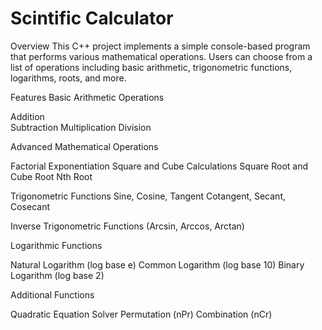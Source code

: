 # Scintific Calculator
Overview
This C++ project implements a simple console-based program that performs various mathematical operations. Users can choose from a list of operations including basic arithmetic, trigonometric functions, logarithms, roots, and more.

Features
Basic Arithmetic Operations 

Addition  
Subtraction
Multiplication
Division

Advanced Mathematical Operations

Factorial
Exponentiation
Square and Cube Calculations
Square Root and Cube Root
Nth Root

Trigonometric Functions
Sine, Cosine, Tangent
Cotangent, Secant, Cosecant

Inverse Trigonometric Functions (Arcsin, Arccos, Arctan)

Logarithmic Functions

Natural Logarithm (log base e)
Common Logarithm (log base 10)
Binary Logarithm (log base 2)

Additional Functions

Quadratic Equation Solver
Permutation (nPr)
Combination (nCr)
